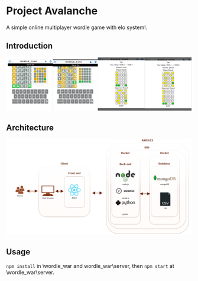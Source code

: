 # Project Avalanche
A simple online multiplayer wordle game with elo system!.

## Introduction
![Screenshot](https://github.com/DoubleSpicy/wordle_war-/blob/main/documentations/screenshot.PNG?raw=true)

## Architecture
![Architecture](https://github.com/DoubleSpicy/wordle_war-/blob/main/documentations/frameworks_used.png?raw=true)

## Usage
```npm install``` in \wordle_war and wordle_war\server, then ```npm start``` at \wordle_war\server.

